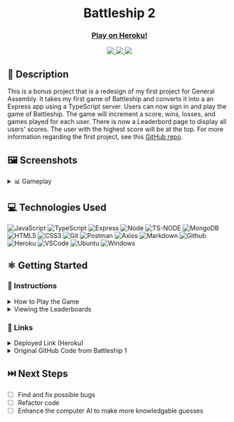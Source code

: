 # <h1 align="center">Battleship 2</h1>
#### <h3 align="center"><a href="https://battleship-two-404cb7137cf0.herokuapp.com/">Play on Heroku!</a></h3>

<div align="center">
 <a href="https://nickldimartino.github.io/portfolio/" target="_blank">
      <img src="https://img.shields.io/badge/My%20Portfolio-16a34a">
 </a>
 <a href="https://www.linkedin.com/in/nicholas-dimartino/" target="_blank">
      <img src="https://img.shields.io/badge/-linkedin.com/in/nicholasdimartino-blue?style=flat&logo=Linkedin&logoColor=white">
 </a> 
 <a href="mailto:nick.l.dimartino@gmail.com" target="_blank">
    <img src="https://img.shields.io/badge/-nick.l.dimartino@gmail.com-c14438?style=flat&logo=Gmail&logoColor=white">
 </a>
</div>

## 📝 Description
This is a bonus project that is a redesign of my first project for General Assembly.  It takes my first game of Battleship and converts it into a an Express app using a TypeScript server.  Users can now sign in and play the game of Battleship.  The game will increment a score, wins, losses, and games played for each user.  There is now a Leaderbord page to display all users' scores.  The user with the highest score will be at the top.  For more information regarding the first project, see this <a href="https://github.com/nickldimartino/Battleship-Game">GitHub repo</a>.

## 🖼️ Screenshots

<details>
 <summary> 📊 Gameplay</summary>
 
 | Description | Screenshot |
 |------------ | ------------|
 | <h3 align="center">Primary Theme</h3> | <img src="./public/imgs/primary-theme.png" width="500">
 | <h3 align="center">Classic Theme</h3> | <img src="./public/imgs/classic-theme.png" width="500">
 | <h3 align="center">Leaderboard</h3> | <img src="./public/imgs/leaderboard-page.png" width="500">
 
</details>

## 💻 Technologies Used

![JavaScript](https://img.shields.io/badge/JavaScript-323330?style=for-the-badge&logo=javascript&logoColor=F7DF1E)
![TypeScript](https://img.shields.io/badge/TypeScript-007ACC?style=for-the-badge&logo=typescript&logoColor=white)
![Express](https://img.shields.io/badge/Express%20js-000000?style=for-the-badge&logo=express&logoColor=white)
![Node](https://img.shields.io/badge/Node%20js-339933?style=for-the-badge&logo=nodedotjs&logoColor=white)
![TS-NODE](https://img.shields.io/badge/ts--node-3178C6?style=for-the-badge&logo=ts-node&logoColor=white)
![MongoDB](https://img.shields.io/badge/MongoDB-4EA94B?style=for-the-badge&logo=mongodb&logoColor=white)
![HTML5](https://img.shields.io/badge/HTML5-E34F26?style=for-the-badge&logo=html5&logoColor=white)
![CSS3](https://img.shields.io/badge/CSS3-1572B6?style=for-the-badge&logo=css3&logoColor=white)
![Git](https://img.shields.io/badge/GIT-E44C30?style=for-the-badge&logo=git&logoColor=white)
![Postman](https://img.shields.io/badge/Postman-FF6C37?style=for-the-badge&logo=Postman&logoColor=white)
![Axios](https://img.shields.io/badge/axios-671ddf?&style=for-the-badge&logo=axios&logoColor=white)
![Markdown](https://img.shields.io/badge/Markdown-000000?style=for-the-badge&logo=markdown&logoColor=white)
![Github](https://img.shields.io/badge/GitHub-100000?style=for-the-badge&logo=github&logoColor=white)
![Heroku](https://img.shields.io/badge/Heroku-430098?style=for-the-badge&logo=heroku&logoColor=white)
![VSCode](https://img.shields.io/badge/VSCode-0078D4?style=for-the-badge&logo=visual%20studio%20code&logoColor=white)
![Ubuntu](https://img.shields.io/badge/Ubuntu-E95420?style=for-the-badge&logo=ubuntu&logoColor=white)
![Windows](https://img.shields.io/badge/Windows-0078D6?style=for-the-badge&logo=windows&logoColor=white)


## ⚛️ Getting Started
### 📲 Instructions
<details>
<summary>How to Play the Game</summary>
 
1. Navigate to the nav bar on the top of the screen and click "Play Game".
 
2. Game is set for two players. Click the "Computer Player" button if you wish to play against to the computer.
 
3. Place your boats using the rules in the top-left of the screen.

4. Take turns guessing the other player's ships.  The first person to hit all other their opponent's boats (17 squares) wins!  Select "New Game" to play again.

5. The theme of the game, audio, and board switch delay can be modified.
</details>
<details>
<summary>Viewing the Leaderboards</summary>

1. Navigate to the nav bar on the top of the screen and click "Leaderboards".
 
2. A list of the players that have played the game will be displayed here.  The score is based on the number of hits and wins a player has.
</details>

### 🔗 Links

<details>
<summary>Deployed Link (Heroku)</summary>

<a href="https://battleship-two-404cb7137cf0.herokuapp.com/">https://battleship-two-404cb7137cf0.herokuapp.com/</a>
<p>Note: A security risk screen may appear.  This can be bypassed using the "details" button and "continue to site anyway" link.</p>
</details>
<details>
<summary>Original GitHub Code from Battleship 1</summary>

<a href="https://github.com/nickldimartino/Battleship-Game">https://github.com/nickldimartino/Battleship-Game</a>
</details>

## ⏭️ Next Steps
 
- [ ] Find and fix possible bugs
- [ ] Refactor code
- [ ] Enhance the computer AI to make more knowledgable guesses